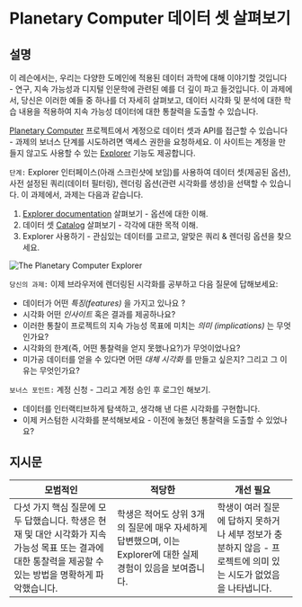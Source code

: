 # Planetary Computer 데이터 셋 살펴보기

## 설명

이 레슨에서는, 우리는 다양한 도메인에 적용된 데이터 과학에 대해 이야기할 것입니다 - 연구, 지속 가능성과 디지털 인문학에 관련된 예를 더 깊이 파고 들것입니다. 이 과제에서, 당신은 이러한 예들 중 하나를 더 자세히 살펴보고, 데이터 시각화 및 분석에 대한 학습 내용을 적용하여 지속 가능성 데이터에 대한 통찰력을 도출할 수 있습니다.

[Planetary Computer](https://planetarycomputer.microsoft.com/) 프로젝트에서 계정으로 데이터 셋과 API를 접근할 수 있습니다 - 과제의 보너스 단계를 시도하려면 액세스 권한을 요청하세요. 이 사이트는 계정을 만들지 않고도 사용할 수 있는 [Explorer](https://planetarycomputer.microsoft.com/explore) 기능도 제공합니다.

`단계:` Explorer 인터페이스(아래 스크린샷에 보임)를 사용하여 데이터 셋(제공된 옵션), 사전 설정된 쿼리(데이터 필터링), 렌더링 옵션(관련 시각화를 생성)을 선택할 수 있습니다. 이 과제에서, 과제는 다음과 같습니다.

1. [Explorer documentation](https://planetarycomputer.microsoft.com/docs/overview/explorer/) 살펴보기 - 옵션에 대한 이해.
2. 데이터 셋 [Catalog](https://planetarycomputer.microsoft.com/catalog) 살펴보기 - 각각에 대한 목적 이해.
3. Explorer 사용하기 - 관심있는 데이터를 고르고, 알맞은 쿼리 & 렌더링 옵션을 찾으세요.

![The Planetary Computer Explorer](images/Planetary-Computer-Explorer.png)

`당신의 과제:` 이제 브라우저에 렌더링된 시각화를 공부하고 다음 질문에 답해보세요:

* 데이터가 어떤 _특징(features)_ 을 가지고 있나요 ?
* 시각화 어떤 *인사이트* 혹은 결과를 제공하나요?
* 이러한 통찰이 프로젝트의 지속 가능성 목표에 미치는 *의미 (implications)* 는 무엇인가요?
* 시각화의 한계(즉, 어떤 통찰력을 얻지 못했나요?)가 무엇이었나요?
* 미가공 데이터를 얻을 수 있다면 어떤 _대체 시각화_ 를 만들고 싶은지? 그리고 그 이유는 무엇인가요?

`보너스 포인트:` 계정 신청 - 그리고 계정 승인 후 로그인 해보기.

* 데이터를 인터랙티브하게 탐색하고, 생각해 낸 다른 시각화를 구현합니다.
* 이제 커스텀한 시각화를 분석해보세요 - 이전에 놓쳤던 통찰력을 도출할 수 있었나요?

## 지시문

| 모범적인                                                                                       | 적당한                                                                 | 개선 필요                                                            |
| ------------------------------------------------------------------------------------------ | ------------------------------------------------------------------- | ---------------------------------------------------------------- |
| 다섯 가지 핵심 질문에 모두 답했습니다. 학생은 현재 및 대안 시각화가 지속 가능성 목표 또는 결과에 대한 통찰력을 제공할 수 있는 방법을 명확하게 파악했습니다. | 학생은 적어도 상위 3개의 질문에 매우 자세하게 답변했으며, 이는 Explorer에 대한 실제 경험이 있음을 보여줍니다. | 학생이 여러 질문에 답하지 못하거나 세부 정보가 충분하지 않음 - 프로젝트에 의미 있는 시도가 없었음을 나타냅니다. |
